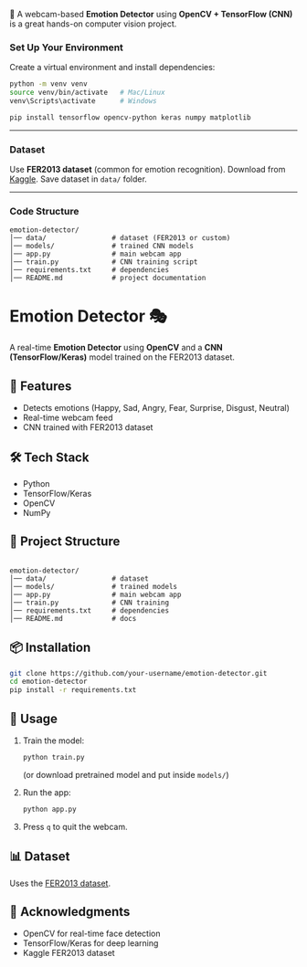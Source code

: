 🚀 A webcam-based **Emotion Detector** using **OpenCV + TensorFlow (CNN)** is a great hands-on computer vision project.

### Set Up Your Environment

Create a virtual environment and install dependencies:

```bash
python -m venv venv
source venv/bin/activate   # Mac/Linux
venv\Scripts\activate      # Windows

pip install tensorflow opencv-python keras numpy matplotlib
```

---

### Dataset

Use **FER2013 dataset** (common for emotion recognition). Download from [Kaggle](https://www.kaggle.com/datasets/msambare/fer2013).
Save dataset in `data/` folder.

---

### Code Structure

```
emotion-detector/
│── data/                # dataset (FER2013 or custom)
│── models/              # trained CNN models
│── app.py               # main webcam app
│── train.py             # CNN training script
│── requirements.txt     # dependencies
│── README.md            # project documentation
```



# Emotion Detector 🎭

A real-time **Emotion Detector** using **OpenCV** and a **CNN (TensorFlow/Keras)** model trained on the FER2013 dataset.

## 🚀 Features
- Detects emotions (Happy, Sad, Angry, Fear, Surprise, Disgust, Neutral)
- Real-time webcam feed
- CNN trained with FER2013 dataset

## 🛠️ Tech Stack
- Python
- TensorFlow/Keras
- OpenCV
- NumPy

## 📂 Project Structure
```

emotion-detector/
│── data/                # dataset
│── models/              # trained models
│── app.py               # main webcam app
│── train.py             # CNN training
│── requirements.txt     # dependencies
│── README.md            # docs

````

## 📦 Installation
```bash
git clone https://github.com/your-username/emotion-detector.git
cd emotion-detector
pip install -r requirements.txt
````

## 🔧 Usage

1. Train the model:

   ```bash
   python train.py
   ```

   (or download pretrained model and put inside `models/`)

2. Run the app:

   ```bash
   python app.py
   ```

3. Press `q` to quit the webcam.

## 📊 Dataset

Uses the [FER2013 dataset](https://www.kaggle.com/datasets/msambare/fer2013).

## 🙌 Acknowledgments

* OpenCV for real-time face detection
* TensorFlow/Keras for deep learning
* Kaggle FER2013 dataset


